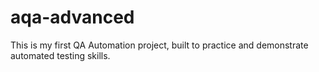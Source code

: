 # aqa-advanced
This is my first QA Automation project, built to practice and demonstrate automated testing skills.
